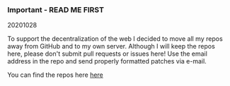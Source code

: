 ### Important - READ ME FIRST

20201028

To support the decentralization of the web I decided to move all my repos away from GitHub and to my own server.  Although I will keep the repos here, please don't submit pull requests or issues here!  Use the email address in the repo and send properly formatted patches via e-mail.

You can find the repos here [here](https://git.xosc.org)

